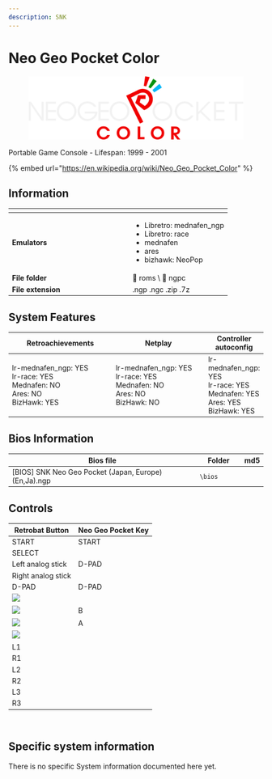 ```yaml
---
description: SNK
---
```


# Neo Geo Pocket Color

<div align="left">

<figure><picture><source srcset="https://raw.githubusercontent.com/fabricecaruso/es-theme-carbon/91d85c7849cc550b0cac4e75cb8e0923d3b61b5e/art/logos/ngpc-w.svg" media="(prefers-color-scheme: dark)"><img src="https://raw.githubusercontent.com/fabricecaruso/es-theme-carbon/52ff37c9e265587d006945a2ba695b5a962b3a3d/art/logos/ngpc.svg" alt=""></picture><figcaption></figcaption></figure>

</div>

Portable Game Console - Lifespan: 1999 - 2001

{% embed url="https://en.wikipedia.org/wiki/Neo_Geo_Pocket_Color" %}

## Information

<table data-header-hidden><thead><tr><th width="224"></th><th></th></tr></thead><tbody><tr><td><strong>Emulators</strong></td><td><ul><li>Libretro: mednafen_ngp</li><li>Libretro: race</li><li>mednafen</li><li>ares</li><li>bizhawk: NeoPop</li></ul></td></tr><tr><td><strong>File folder</strong></td><td><span data-gb-custom-inline data-tag="emoji" data-code="1f4c2">📂</span> roms \ <span data-gb-custom-inline data-tag="emoji" data-code="1f4c2">📂</span> ngpc</td></tr><tr><td><strong>File extension</strong></td><td>.ngp .ngc .zip .7z</td></tr></tbody></table>

## System Features

<table><thead><tr><th width="256">Retroachievements</th><th width="243">Netplay</th><th>Controller autoconfig</th></tr></thead><tbody><tr><td>lr-mednafen_ngp: YES<br>lr-race: YES<br>Mednafen: NO<br>Ares: NO<br>BizHawk: YES</td><td>lr-mednafen_ngp: YES<br>lr-race: YES<br>Mednafen: NO<br>Ares: NO<br>BizHawk: NO</td><td>lr-mednafen_ngp: YES<br>lr-race: YES<br>Mednafen: YES<br>Ares: YES<br>BizHawk: YES</td></tr></tbody></table>

## Bios Information

<table><thead><tr><th width="625">Bios file</th><th width="104">Folder</th><th data-hidden>md5</th></tr></thead><tbody><tr><td>[BIOS] SNK Neo Geo Pocket (Japan, Europe) (En,Ja).ngp</td><td><code>\bios</code></td><td></td></tr></tbody></table>

## Controls

| Retrobat Button                                         | Neo Geo Pocket Key |
| ------------------------------------------------------- | ------------------ |
| START                                                   | START              |
| SELECT                                                  |                    |
| Left analog stick                                       | D-PAD              |
| Right analog stick                                      |                    |
| D-PAD                                                   | D-PAD              |
| ![](<../../../../../en/.gitbook/assets/image (45).png>) |                    |
| ![](<../../../../../en/.gitbook/assets/image (27).png>) | B                  |
| ![](<../../../../../en/.gitbook/assets/image (13).png>) | A                  |
| ![](<../../../../../en/.gitbook/assets/image (47).png>) |                    |
| L1                                                      |                    |
| R1                                                      |                    |
| L2                                                      |                    |
| R2                                                      |                    |
| L3                                                      |                    |
| R3                                                      |                    |

<div align="left">

<figure><img src="https://wiki.batocera.org/_media/systems:ngp_controller_mapping.png?w=750&#x26;tok=e1fb04" alt=""><figcaption></figcaption></figure>

</div>

## Specific system information

There is no specific System information documented here yet.
